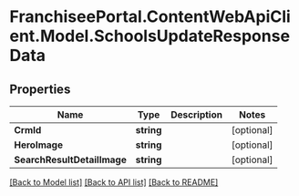 # FranchiseePortal.ContentWebApiClient.Model.SchoolsUpdateResponseData

## Properties

Name | Type | Description | Notes
------------ | ------------- | ------------- | -------------
**CrmId** | **string** |  | [optional] 
**HeroImage** | **string** |  | [optional] 
**SearchResultDetailImage** | **string** |  | [optional] 

[[Back to Model list]](../README.md#documentation-for-models) [[Back to API list]](../README.md#documentation-for-api-endpoints) [[Back to README]](../README.md)

